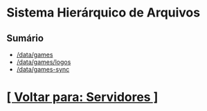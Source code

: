 # Sistema Hierárquico de Arquivos

## Sumário

- [/data/games](./2-data-games.md)
- [/data/games/logos](./3-data-games-logo.md)
- [/data/games-sync](./4-data-games-sync.md)

# [[ Voltar para: Servidores ]](../servidores.md)